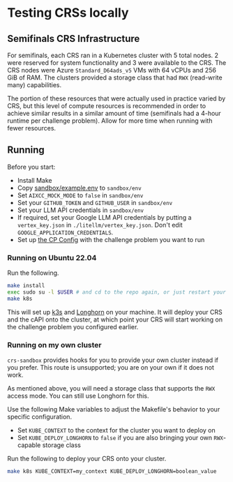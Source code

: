 # Testing CRSs locally

## Semifinals CRS Infrastructure

For semifinals, each CRS ran in a Kubernetes cluster with 5 total nodes.  2 were reserved for system functionality and 3 were available to the CRS.  The CRS nodes were Azure `Standard_D64ads_v5` VMs with 64 vCPUs and 256 GiB of RAM.  The clusters provided a storage class that had `RWX` (read-write many) capabilities.

The portion of these resources that were actually used in practice varied by CRS, but this level of compute resources is recommended in order to achieve similar results in a similar amount of time (semifinals had a 4-hour runtime per challenge problem).  Allow for more time when running with fewer resources.

## Running

Before you start:

* Install Make
* Copy [sandbox/example.env](./sandbox/example.env) to `sandbox/env`
* Set `AIXCC_MOCK_MODE` to `false` in `sandbox/env`
* Set your `GITHUB_TOKEN` and `GITHUB_USER` in `sandbox/env`
* Set your LLM API credentials in `sandbox/env`
* If required, set your Google LLM API credentials by putting a `vertex_key.json` in `./litellm/vertex_key.json`.  Don't edit `GOOGLE_APPLICATION_CREDENTIALS`.
* Set up [the CP Config](./cp_config/cp_config.yaml) with the challenge problem you want to run

### Running on Ubuntu 22.04

Run the following.

```bash
make install
exec sudo su -l $USER # and cd to the repo again, or just restart your shell
make k8s
```

This will set up [k3s](https://k3s.io/) and [Longhorn](https://longhorn.io/) on your machine.  It will deploy your CRS and the cAPI onto the cluster, at which point your CRS will start working on the challenge problem you configured earlier.

### Running on my own cluster

`crs-sandbox` provides hooks for you to provide your own cluster instead if you prefer.  This route is unsupported; you are on your own if it does not work.

As mentioned above, you will need a storage class that supports the `RWX` access mode.  You can still use Longhorn for this.

Use the following Make variables to adjust the Makefile's behavior to your specific configuration.

* Set `KUBE_CONTEXT` to the context for the cluster you want to deploy on
* Set `KUBE_DEPLOY_LONGHORN` to `false` if you are also bringing your own `RWX`-capable storage class

Run the following to deploy your CRS onto your cluster.

```bash
make k8s KUBE_CONTEXT=my_context KUBE_DEPLOY_LONGHORN=boolean_value
```
